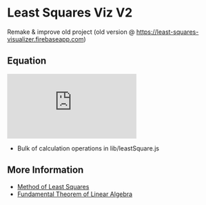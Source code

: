 # Least Squares Viz V2
Remake & improve old project (old version @ https://least-squares-visualizer.firebaseapp.com)

## Equation
![Least Squares Equation](http://latex.codecogs.com/gif.latex?%5Chat%7Bc%7D%3D%28X%5E%7BT%7DX%29%5E%7B-1%7DX%5E%7BT%7Dy)
- Bulk of calculation operations in lib/leastSquare.js

## More Information
- [Method of Least Squares](https://en.wikipedia.org/wiki/Least_squares)
- [Fundamental Theorem of Linear Algebra](https://en.wikipedia.org/wiki/Fundamental_theorem_of_linear_algebra)